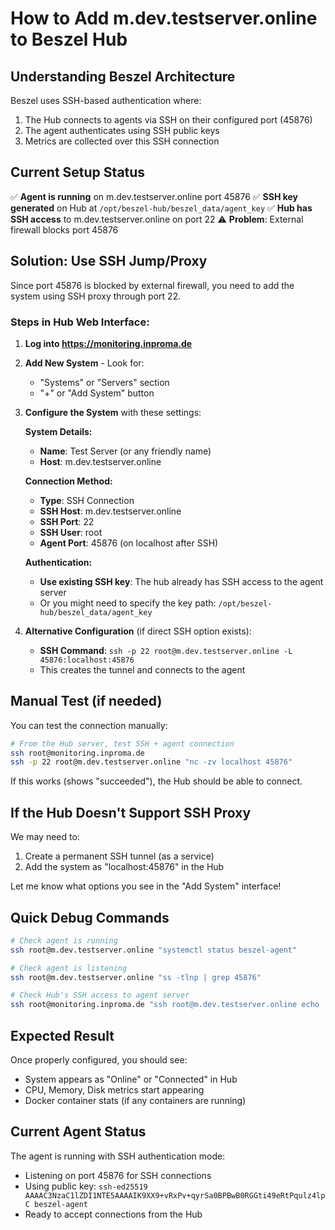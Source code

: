# How to Add m.dev.testserver.online to Beszel Hub

## Understanding Beszel Architecture

Beszel uses SSH-based authentication where:
1. The Hub connects to agents via SSH on their configured port (45876)
2. The agent authenticates using SSH public keys
3. Metrics are collected over this SSH connection

## Current Setup Status

✅ **Agent is running** on m.dev.testserver.online port 45876
✅ **SSH key generated** on Hub at `/opt/beszel-hub/beszel_data/agent_key`
✅ **Hub has SSH access** to m.dev.testserver.online on port 22
⚠️ **Problem**: External firewall blocks port 45876

## Solution: Use SSH Jump/Proxy

Since port 45876 is blocked by external firewall, you need to add the system using SSH proxy through port 22.

### Steps in Hub Web Interface:

1. **Log into https://monitoring.inproma.de**

2. **Add New System** - Look for:
   - "Systems" or "Servers" section
   - "+" or "Add System" button

3. **Configure the System** with these settings:

   **System Details:**
   - **Name**: Test Server (or any friendly name)
   - **Host**: m.dev.testserver.online
   
   **Connection Method:**
   - **Type**: SSH Connection
   - **SSH Host**: m.dev.testserver.online
   - **SSH Port**: 22
   - **SSH User**: root
   - **Agent Port**: 45876 (on localhost after SSH)
   
   **Authentication:**
   - **Use existing SSH key**: The hub already has SSH access to the agent server
   - Or you might need to specify the key path: `/opt/beszel-hub/beszel_data/agent_key`

4. **Alternative Configuration** (if direct SSH option exists):
   - **SSH Command**: `ssh -p 22 root@m.dev.testserver.online -L 45876:localhost:45876`
   - This creates the tunnel and connects to the agent

## Manual Test (if needed)

You can test the connection manually:

```bash
# From the Hub server, test SSH + agent connection
ssh root@monitoring.inproma.de
ssh -p 22 root@m.dev.testserver.online "nc -zv localhost 45876"
```

If this works (shows "succeeded"), the Hub should be able to connect.

## If the Hub Doesn't Support SSH Proxy

We may need to:
1. Create a permanent SSH tunnel (as a service)
2. Add the system as "localhost:45876" in the Hub

Let me know what options you see in the "Add System" interface!

## Quick Debug Commands

```bash
# Check agent is running
ssh root@m.dev.testserver.online "systemctl status beszel-agent"

# Check agent is listening
ssh root@m.dev.testserver.online "ss -tlnp | grep 45876"

# Check Hub's SSH access to agent server
ssh root@monitoring.inproma.de "ssh root@m.dev.testserver.online echo 'SSH works'"
```

## Expected Result

Once properly configured, you should see:
- System appears as "Online" or "Connected" in Hub
- CPU, Memory, Disk metrics start appearing
- Docker container stats (if any containers are running)

## Current Agent Status

The agent is running with SSH authentication mode:
- Listening on port 45876 for SSH connections
- Using public key: `ssh-ed25519 AAAAC3NzaC1lZDI1NTE5AAAAIK9XX9+vRxPv+qyrSa0BPBwB0RGGti49eRtPqulz4lpC beszel-agent`
- Ready to accept connections from the Hub